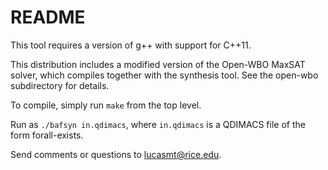 # README #

This tool requires a version of g++ with support for C++11.

This distribution includes a modified version of the Open-WBO MaxSAT solver, which compiles together with the synthesis tool. See the open-wbo subdirectory for details.

To compile, simply run `make` from the top level.

Run as `./bafsyn in.qdimacs`, where `in.qdimacs` is a QDIMACS file of the form forall-exists.

Send comments or questions to [lucasmt@rice.edu](mailto:lucasmt@rice.edu).
